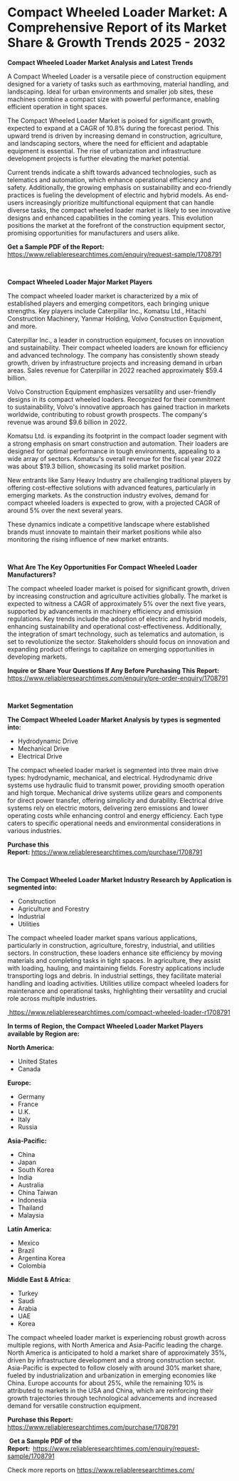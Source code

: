 <p><h1>Compact Wheeled Loader Market: A Comprehensive Report of its Market Share & Growth Trends 2025 - 2032</h1></p><p><strong>Compact Wheeled Loader Market Analysis and Latest Trends</strong></p>
<p><p>A Compact Wheeled Loader is a versatile piece of construction equipment designed for a variety of tasks such as earthmoving, material handling, and landscaping. Ideal for urban environments and smaller job sites, these machines combine a compact size with powerful performance, enabling efficient operation in tight spaces. </p><p>The Compact Wheeled Loader Market is poised for significant growth, expected to expand at a CAGR of 10.8% during the forecast period. This upward trend is driven by increasing demand in construction, agriculture, and landscaping sectors, where the need for efficient and adaptable equipment is essential. The rise of urbanization and infrastructure development projects is further elevating the market potential.</p><p>Current trends indicate a shift towards advanced technologies, such as telematics and automation, which enhance operational efficiency and safety. Additionally, the growing emphasis on sustainability and eco-friendly practices is fueling the development of electric and hybrid models. As end-users increasingly prioritize multifunctional equipment that can handle diverse tasks, the compact wheeled loader market is likely to see innovative designs and enhanced capabilities in the coming years. This evolution positions the market at the forefront of the construction equipment sector, promising opportunities for manufacturers and users alike.</p></p>
<p><strong>Get a Sample PDF of the Report:&nbsp;</strong> <a href="https://www.reliableresearchtimes.com/enquiry/request-sample/1708791?utm_campaign=2205&utm_medium=2&utm_source=Github&utm_content=ia&utm_term=11042025&utm_id=compact-wheeled-loader">https://www.reliableresearchtimes.com/enquiry/request-sample/1708791</a></p>
<p>&nbsp;</p>
<p><strong>Compact Wheeled Loader Major Market Players</strong></p>
<p><p>The compact wheeled loader market is characterized by a mix of established players and emerging competitors, each bringing unique strengths. Key players include Caterpillar Inc., Komatsu Ltd., Hitachi Construction Machinery, Yanmar Holding, Volvo Construction Equipment, and more.</p><p>Caterpillar Inc., a leader in construction equipment, focuses on innovation and sustainability. Their compact wheeled loaders are known for efficiency and advanced technology. The company has consistently shown steady growth, driven by infrastructure projects and increasing demand in urban areas. Sales revenue for Caterpillar in 2022 reached approximately $59.4 billion.</p><p>Volvo Construction Equipment emphasizes versatility and user-friendly designs in its compact wheeled loaders. Recognized for their commitment to sustainability, Volvo's innovative approach has gained traction in markets worldwide, contributing to robust growth prospects. The company's revenue was around $9.6 billion in 2022.</p><p>Komatsu Ltd. is expanding its footprint in the compact loader segment with a strong emphasis on smart construction and automation. Their loaders are designed for optimal performance in tough environments, appealing to a wide array of sectors. Komatsu's overall revenue for the fiscal year 2022 was about $19.3 billion, showcasing its solid market position.</p><p>New entrants like Sany Heavy Industry are challenging traditional players by offering cost-effective solutions with advanced features, particularly in emerging markets. As the construction industry evolves, demand for compact wheeled loaders is expected to grow, with a projected CAGR of around 5% over the next several years. </p><p>These dynamics indicate a competitive landscape where established brands must innovate to maintain their market positions while also monitoring the rising influence of new market entrants.</p></p>
<p>&nbsp;</p>
<p><strong>What Are The Key Opportunities For Compact Wheeled Loader Manufacturers?</strong></p>
<p><p>The compact wheeled loader market is poised for significant growth, driven by increasing construction and agriculture activities globally. The market is expected to witness a CAGR of approximately 5% over the next five years, supported by advancements in machinery efficiency and emission regulations. Key trends include the adoption of electric and hybrid models, enhancing sustainability and operational cost-effectiveness. Additionally, the integration of smart technology, such as telematics and automation, is set to revolutionize the sector. Stakeholders should focus on innovation and expanding product offerings to capitalize on emerging opportunities in developing markets.</p></p>
<p><strong>Inquire or Share Your Questions If Any Before Purchasing This Report:</strong> <a href="https://www.reliableresearchtimes.com/enquiry/pre-order-enquiry/1708791?utm_campaign=2205&utm_medium=2&utm_source=Github&utm_content=ia&utm_term=11042025&utm_id=compact-wheeled-loader">https://www.reliableresearchtimes.com/enquiry/pre-order-enquiry/1708791</a></p>
<p>&nbsp;</p>
<p><strong>Market Segmentation</strong></p>
<p><strong>The Compact Wheeled Loader Market Analysis by types is segmented into:</strong></p>
<p><ul><li>Hydrodynamic Drive</li><li>Mechanical Drive</li><li>Electrical Drive</li></ul></p>
<p><p>The compact wheeled loader market is segmented into three main drive types: hydrodynamic, mechanical, and electrical. Hydrodynamic drive systems use hydraulic fluid to transmit power, providing smooth operation and high torque. Mechanical drive systems utilize gears and components for direct power transfer, offering simplicity and durability. Electrical drive systems rely on electric motors, delivering zero emissions and lower operating costs while enhancing control and energy efficiency. Each type caters to specific operational needs and environmental considerations in various industries.</p></p>
<p><strong>Purchase this Report:&nbsp;</strong><a href="https://www.reliableresearchtimes.com/purchase/1708791?utm_campaign=2205&utm_medium=2&utm_source=Github&utm_content=ia&utm_term=11042025&utm_id=compact-wheeled-loader">https://www.reliableresearchtimes.com/purchase/1708791</a></p>
<p>&nbsp;</p>
<p><strong>The Compact Wheeled Loader Market Industry Research by Application is segmented into:</strong></p>
<p><ul><li>Construction</li><li>Agriculture and Forestry</li><li>Industrial</li><li>Utilities</li></ul></p>
<p><p>The compact wheeled loader market spans various applications, particularly in construction, agriculture, forestry, industrial, and utilities sectors. In construction, these loaders enhance site efficiency by moving materials and completing tasks in tight spaces. In agriculture, they assist with loading, hauling, and maintaining fields. Forestry applications include transporting logs and debris. In industrial settings, they facilitate material handling and loading activities. Utilities utilize compact wheeled loaders for maintenance and operational tasks, highlighting their versatility and crucial role across multiple industries.</p></p>
<p><a href="https://www.reliableresearchtimes.com/compact-wheeled-loader-r1708791?utm_campaign=2205&utm_medium=2&utm_source=Github&utm_content=ia&utm_term=11042025&utm_id=compact-wheeled-loader">&nbsp;https://www.reliableresearchtimes.com/compact-wheeled-loader-r1708791</a></p>
<p><strong>In terms of Region, the Compact Wheeled Loader Market Players available by Region are:</strong></p>
<p>
    <p> <strong> North America: </strong>
        <ul>
            <li>United States</li>
            <li>Canada</li>
        </ul>
        </p> 
    <p> <strong> Europe: </strong>
        <ul>
            <li>Germany</li>
            <li>France</li>
            <li>U.K.</li>
            <li>Italy</li>
            <li>Russia</li>
        </ul>
        </p> 
    <p> <strong> Asia-Pacific: </strong>
        <ul>
            <li>China</li>
            <li>Japan</li>
            <li>South Korea</li>
            <li>India</li>
            <li>Australia</li>
            <li>China Taiwan</li>
            <li>Indonesia</li>
            <li>Thailand</li>
            <li>Malaysia</li>
        </ul>
        </p> 
    <p> <strong> Latin America: </strong>
        <ul>
            <li>Mexico</li>
            <li>Brazil</li>
            <li>Argentina Korea</li>
            <li>Colombia</li>
        </ul>
        </p> 
    <p> <strong> Middle East & Africa: </strong>
        <ul>
            <li>Turkey</li>
            <li>Saudi</li>
            <li>Arabia</li>
            <li>UAE</li>
            <li>Korea</li>
        </ul>
    </p>
    </p>
<p><p>The compact wheeled loader market is experiencing robust growth across multiple regions, with North America and Asia-Pacific leading the charge. North America is anticipated to hold a market share of approximately 35%, driven by infrastructure development and a strong construction sector. Asia-Pacific is expected to follow closely with around 30% market share, fueled by industrialization and urbanization in emerging economies like China. Europe accounts for about 25%, while the remaining 10% is attributed to markets in the USA and China, which are reinforcing their growth trajectories through technological advancements and increased demand for versatile construction equipment.</p></p>
<p><strong>Purchase this Report: </strong><a href="https://www.reliableresearchtimes.com/purchase/1708791?utm_campaign=2205&utm_medium=2&utm_source=Github&utm_content=ia&utm_term=11042025&utm_id=compact-wheeled-loader">https://www.reliableresearchtimes.com/purchase/1708791</a></p>
<p>&nbsp;<strong>Get a Sample PDF of the Report:&nbsp;&nbsp;</strong><a href="https://www.reliableresearchtimes.com/enquiry/request-sample/1708791?utm_campaign=2205&utm_medium=2&utm_source=Github&utm_content=ia&utm_term=11042025&utm_id=compact-wheeled-loader">https://www.reliableresearchtimes.com/enquiry/request-sample/1708791</a></p>
<p><strong></strong></p>
<p>Check more reports on <a href="https://www.reliableresearchtimes.com/?utm_campaign=2205&utm_medium=2&utm_source=Github&utm_content=ia&utm_term=11042025&utm_id=compact-wheeled-loader">https://www.reliableresearchtimes.com/</a></p>